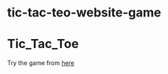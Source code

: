 # tic-tac-teo-website-game
# Tic_Tac_Toe
Try the game from [here](https://1ahmedzedan.github.io/tic-tac-teo-website-game/)
